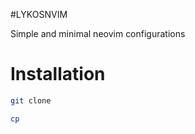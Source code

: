 #LYKOSNVIM

Simple and minimal neovim configurations

# Installation

```bash
git clone 
```

```bash
cp
```
